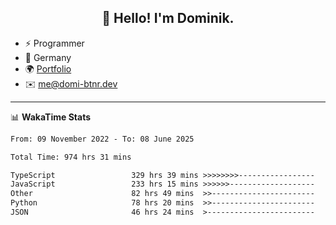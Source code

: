 <h2 align="center">👋 Hello! I'm Dominik.</h2>

- ⚡ Programmer
- 📍 Germany
- 🌍 [Portfolio](https://domi-btnr.dev)
- ✉️ [me@domi-btnr.dev](mailto://me@domi-btnr.dev)

---
📊 **WakaTime Stats**
<!--START_SECTION:waka-->

```txt
From: 09 November 2022 - To: 08 June 2025

Total Time: 974 hrs 31 mins

TypeScript                 329 hrs 39 mins >>>>>>>>-----------------   33.83 %
JavaScript                 233 hrs 15 mins >>>>>>-------------------   23.93 %
Other                      82 hrs 49 mins  >>-----------------------   08.50 %
Python                     78 hrs 20 mins  >>-----------------------   08.04 %
JSON                       46 hrs 24 mins  >------------------------   04.76 %
```

<!--END_SECTION:waka-->

